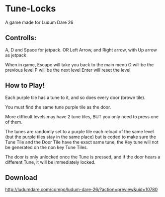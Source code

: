 Tune-Locks
==========

A game made for Ludum Dare 26



## Controlls: 
A, D and Space for jetpack. 
OR 
Left Arrow, and Right arrow, with Up arrow as jetpack 

When in game, Escape will take you back to the main menu 
O will be the previous level 
P will be the next level 
Enter will reset the level



## How to Play! 

Each purple tile has a tune to it, and so does every door (brown tile). 

You must find the same tune purple tile as the door. 

More difficult levels may have 2 tune tiles, BUT you only need to press one of them. 

The tunes are randomly set to a purple tile each reload of the same level (but the purple tiles stay in the same place) but is coded to make sure the Tune Tile and the Door Tile have the exact same tune, the Key tune will not be generated on the non key Tune Tiles. 

The door is only unlocked once the Tune is pressed, and if the door hears a different Tune, it will be immediately locked.




## Download

http://ludumdare.com/compo/ludum-dare-26/?action=preview&uid=10780
